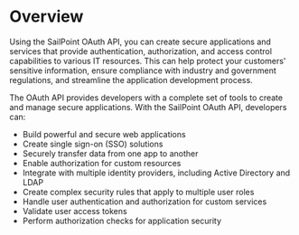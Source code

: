 # Overview

Using the SailPoint OAuth API, you can create secure applications and services that provide authentication, authorization, and access control capabilities to various IT resources. This can help protect your customers' sensitive information, ensure compliance with industry and government regulations, and streamline the application development process.

The OAuth API provides developers with a complete set of tools to create and manage secure applications. With the SailPoint OAuth API, developers can:

- Build powerful and secure web applications
- Create single sign-on (SSO) solutions
- Securely transfer data from one app to another
- Enable authorization for custom resources
- Integrate with multiple identity providers, including Active Directory and LDAP
- Create complex security rules that apply to multiple user roles
- Handle user authentication and authorization for custom services
- Validate user access tokens
- Perform authorization checks for application security
